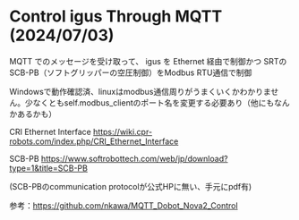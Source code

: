 # Control igus Through MQTT (2024/07/03)

MQTT でのメッセージを受け取って、
igus を Ethernet 経由で制御かつ
SRTのSCB-PB（ソフトグリッパーの空圧制御）をModbus RTU通信で制御

Windowsで動作確認済、linuxはmodbus通信周りがうまくいくかわかりません。少なくともself.modbus_clientのポート名を変更する必要あり（他にもなんかあるかも）

CRI Ethernet Interface
https://wiki.cpr-robots.com/index.php/CRI_Ethernet_Interface

SCB-PB
https://www.softrobottech.com/web/jp/download?type=1&title=SCB-PB

(SCB-PBのcommunication protocolが公式HPに無い、手元にpdf有)


参考：https://github.com/nkawa/MQTT_Dobot_Nova2_Control

